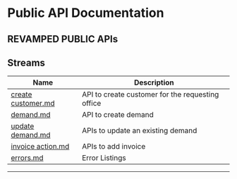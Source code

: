# Public API Documentation
## REVAMPED PUBLIC APIs

<!-- - Official Announcements regarding changes, downtime, etc. to the API and Streams will be reported here: https://t.me/binance_api_announcements
- Streams, endpoints, parameters, payloads, etc. described in the documents in this repository are considered official and supported.
- The use of any other streams, endpoints, parameters, or payloads, etc. is not supported; use them at your own risk and with no guarantees.
---- -->
## Streams
| Name           | Description |
----------------|-------------
|[create customer.md](./create%20customer.md)              | API to create customer for the requesting office |
|[demand.md](./demand.md) | API to create demand |
| [update demand.md](./update%20demand.md) | APIs to update an existing demand |
| [invoice action.md](./invoice%20action.md) | APIs to add invoice |
| [errors.md](./errors.md) | Error Listings |
----


